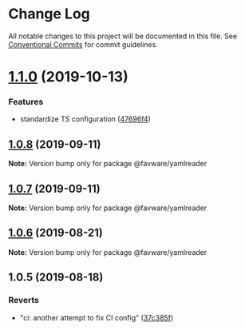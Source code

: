 # Change Log

All notable changes to this project will be documented in this file.
See [Conventional Commits](https://conventionalcommits.org) for commit guidelines.

# [1.1.0](https://github.com/favware/node-packages/compare/@favware/yamlreader@1.0.8...@favware/yamlreader@1.1.0) (2019-10-13)


### Features

* standardize TS configuration ([47696f4](https://github.com/favware/node-packages/commit/47696f4e1dd2632b305ff9789cdd6c473fa709ca))





## [1.0.8](https://github.com/favware/node-packages/compare/@favware/yamlreader@1.0.7...@favware/yamlreader@1.0.8) (2019-09-11)

**Note:** Version bump only for package @favware/yamlreader





## [1.0.7](https://github.com/favware/node-packages/compare/@favware/yamlreader@1.0.6...@favware/yamlreader@1.0.7) (2019-09-11)

**Note:** Version bump only for package @favware/yamlreader





## [1.0.6](https://github.com/favware/node-packages/compare/@favware/yamlreader@1.0.5...@favware/yamlreader@1.0.6) (2019-08-21)

**Note:** Version bump only for package @favware/yamlreader





## 1.0.5 (2019-08-18)


### Reverts

* "ci: another attempt to fix CI config" ([37c385f](https://github.com/favware/node-packages/commit/37c385f))
